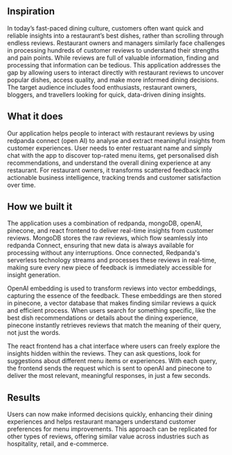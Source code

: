 ## Inspiration

In today’s fast-paced dining culture, customers often want quick and reliable insights into a restaurant’s best dishes, rather than scrolling through endless reviews. Restaurant owners and managers similarly face challenges in processing hundreds of customer reviews to understand their strengths and pain points. While reviews are full of valuable information, finding and processing that information can be tedious. This application addresses the gap by allowing users to interact directly with restaurant reviews to uncover popular dishes, access quality, and make more informed dining decisions. The target audience includes food enthusiasts, restaurant owners, bloggers, and travellers looking for quick, data-driven dining insights.

## What it does

Our application helps people to interact with restaurant reviews by using redpanda connect (open AI) to analyse and extract meaningful insights from customer experiences. User needs to enter restuarant name and simply chat with the app to discover top-rated menu items, get personalised dish recommendations, and understand the overall dining experience at any restaurant. For restaurant owners, it transforms scattered feedback into actionable business intelligence, tracking trends and customer satisfaction over time.

## How we built it

The application uses a combination of redpanda, mongoDB, openAI, pinecone, and react frontend to deliver real-time insights from customer reviews. MongoDB stores the raw reviews, which flow seamlessly into redpanda Connect, ensuring that new data is always available for processing without any interruptions. Once connected, Redpanda's serverless technology streams and processes these reviews in real-time, making sure every new piece of feedback is immediately accessible for insight generation.

OpenAI embedding is used to transform reviews into vector embeddings, capturing the essence of the feedback. These embeddings are then stored in pinecone, a vector database that makes finding similar reviews a quick and efficient process. When users search for something specific, like the best dish recommendations or details about the dining experience, pinecone instantly retrieves reviews that match the meaning of their query, not just the words.

The react frontend has a chat interface where users can freely explore the insights hidden within the reviews. They can ask questions, look for suggestions about different menu items or experiences. With each query, the frontend sends the request which is sent to openAI and pinecone to deliver the most relevant, meaningful responses, in just a few seconds.

## Results

Users can now make informed decisions quickly, enhancing their dining experiences and helps restaurant managers understand customer preferences for menu improvements. This approach can be replicated for other types of reviews, offering similar value across industries such as hospitality, retail, and e-commerce.
